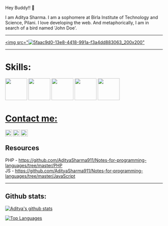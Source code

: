 Hey Buddy!! 👋

I am Aditya Sharma. I am a sophomere at Birla Institute of Technology and Science, Pilani. I love developing the web. And metaphorically, I am in search of a bird named 'John Doe'.<hr>

<a href="http://helloaditya.bss.design/" target="_blank"> <img src="![5faac9d0-13e8-4418-991a-f3a4dd883063_200x200](https://user-images.githubusercontent.com/55270982/95015760-65daba00-066c-11eb-9dae-5b9fe13c2102.png)"</a>
  <hr>

# Skills:

<a href="#"><img height="70px" src="https://www.vectorlogo.zone/logos/google_cloud/google_cloud-ar21.svg"></a>
<a href="#"><img height="70px" src="https://img.icons8.com/color/48/000000/javascript.png"></a>
<a href="#"><img height="70px" src="https://img.icons8.com/color/96/000000/c-programming.png"></a>
<a href="#"><img height="70px" src="https://img.icons8.com/color/48/000000/bootstrap.png"></a>
<a href="#"><img height="70px" src="https://img.icons8.com/nolan/96/react-native.png">

# Contact me:
[<img align="left" alt="Aditya | Twitter" width="22px" src="https://cdn.jsdelivr.net/npm/simple-icons@v3/icons/twitter.svg" />][twitter]
[<img align="left" alt="Aditya | LinkedIn" width="22px" src="https://cdn.jsdelivr.net/npm/simple-icons@v3/icons/linkedin.svg" />][linkedin]
[<img align="left" alt="Aditya | Instagram" width="22px" src="https://cdn.jsdelivr.net/npm/simple-icons@v3/icons/instagram.svg" />][instagram] <br>


  
   ## Resources<br>
   PHP - https://github.com/AdityaSharma911/Notes-for-programming-languages/tree/master/PHP <br>
   JS - https://github.com/AdityaSharma911/Notes-for-programming-languages/tree/master/JavaScript
   <hr>
   
   ## Github stats:<br>
  
   [![Aditya's github stats](https://github-readme-stats.vercel.app/api?username=AdityaSharma911&count_private=true&show_icons=true&theme=tokyonight)](https://github.com/AdityaSharma911/github-readme-stats)
   
   [![Top Languages](https://github-readme-stats.vercel.app/api/top-langs/?username=AdityaSharma911&layout=compact)](https://github.com/anuraghazra/github-readme-stats)

[Personal website]: https://helloaditya.bss.design/
[twitter]: https://twitter.com/AdityaSharma_91
[instagram]: https://www.instagram.com/aditya.sharma1.0/
[linkedin]: www.linkedin.com/in/adityasharma9
<br />

